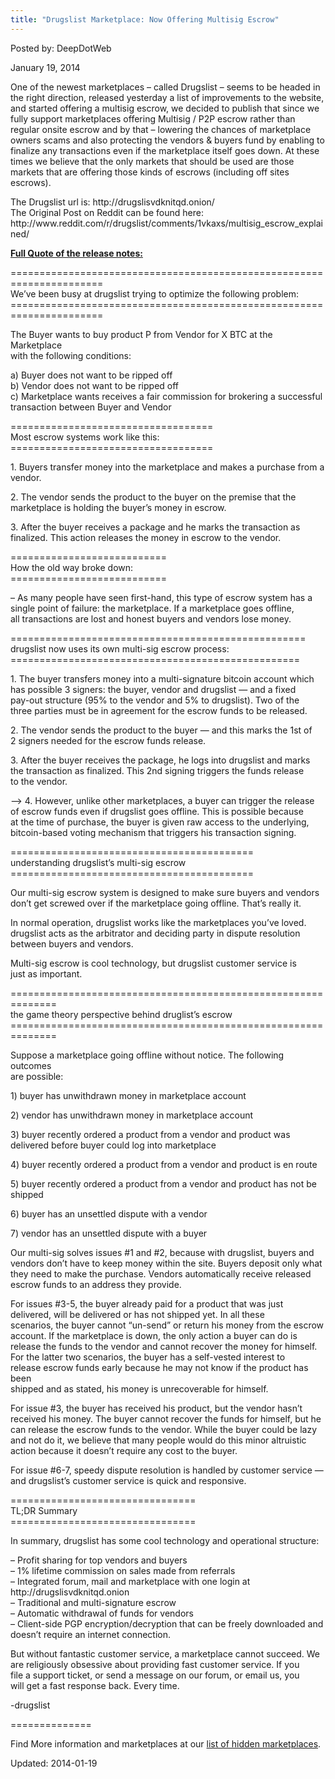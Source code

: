 ```yaml
---
title: "Drugslist Marketplace: Now Offering Multisig Escrow"
---
```


Posted by: DeepDotWeb

<span>January 19, 2014</span>

<p>One of the newest marketplaces &#8211; called Drugslist &#8211; seems to be headed in the right direction, released yesterday a list of improvements to the website, and started offering a multisig escrow, we decided to publish that since we fully support marketplaces offering Multisig / P2P escrow rather than regular onsite escrow and by that &#8211; lowering the chances of marketplace owners scams and also protecting the vendors &amp; buyers fund by enabling to finalize any transactions even if the marketplace itself goes down. At these times we believe that the only markets that should be used are those markets that are offering those kinds of escrows (including off sites escrows).</p>
<p>The Drugslist url is: http://drugslisvdknitqd.onion/<br/>
    The Original Post on Reddit can be found here: http://www.reddit.com/r/drugslist/comments/1vkaxs/multisig_escrow_explained/</p>
<p><span style="text-decoration: underline;"><strong>Full Quote of the release notes:</strong></span></p>
<p>======================================================================<br/>
    We’ve been busy at drugslist trying to optimize the following problem:<br/>
    ======================================================================</p>
<p>The Buyer wants to buy product P from Vendor for X BTC at the Marketplace<br/>
    with the following conditions:</p>
<p>a) Buyer does not want to be ripped off<br/>
    b) Vendor does not want to be ripped off<br/>
    c) Marketplace wants receives a fair commission for brokering a successful<br/>
    transaction between Buyer and Vendor</p>
<p>===================================<br/>
    Most escrow systems work like this:<br/>
    ===================================</p>
<p>1. Buyers transfer money into the marketplace and makes a purchase from a<br/>
    vendor.</p>
<p>2. The vendor sends the product to the buyer on the premise that the<br/>
    marketplace is holding the buyer&#8217;s money in escrow.</p>
<p>3. After the buyer receives a package and he marks the transaction as<br/>
    finalized. This action releases the money in escrow to the vendor.</p>
<p>===========================<br/>
    How the old way broke down:<br/>
    ===========================</p>
<p>&#8211; As many people have seen first-hand, this type of escrow system has a<br/>
    single point of failure: the marketplace. If a marketplace goes offline,<br/>
    all transactions are lost and honest buyers and vendors lose money.</p>
<p>===================================================<br/>
    drugslist now uses its own multi-sig escrow process:<br/>
    ==================================================</p>
<p>1. The buyer transfers money into a multi-signature bitcoin account which<br/>
    has possible 3 signers: the buyer, vendor and drugslist &#8212; and a fixed<br/>
    pay-out structure (95% to the vendor and 5% to drugslist). Two of the<br/>
    three parties must be in agreement for the escrow funds to be released.</p>
<p>2. The vendor sends the product to the buyer &#8212; and this marks the 1st of<br/>
    2 signers needed for the escrow funds release.</p>
<p>3. After the buyer receives the package, he logs into drugslist and marks<br/>
    the transaction as finalized. This 2nd signing triggers the funds release<br/>
    to the vendor.</p>
<p>—&gt; 4. However, unlike other marketplaces, a buyer can trigger the release<br/>
    of escrow funds even if drugslist goes offline. This is possible because<br/>
    at the time of purchase, the buyer is given raw access to the underlying,<br/>
    bitcoin-based voting mechanism that triggers his transaction signing.</p>
<p>==========================================<br/>
    understanding drugslist’s multi-sig escrow<br/>
    ==========================================</p>
<p>Our multi-sig escrow system is designed to make sure buyers and vendors<br/>
    don’t get screwed over if the marketplace going offline. That’s really it.</p>
<p>In normal operation, drugslist works like the marketplaces you’ve loved.<br/>
    drugslist acts as the arbitrator and deciding party in dispute resolution<br/>
    between buyers and vendors.</p>
<p>Multi-sig escrow is cool technology, but drugslist customer service is<br/>
    just as important.</p>
<p>==============================================================<br/>
    the game theory perspective behind druglist’s escrow<br/>
    ==============================================================</p>
<p>Suppose a marketplace going offline without notice. The following outcomes<br/>
    are possible:</p>
<p>1) buyer has unwithdrawn money in marketplace account</p>
<p>2) vendor has unwithdrawn money in marketplace account</p>
<p>3) buyer recently ordered a product from a vendor and product was<br/>
    delivered before buyer could log into marketplace</p>
<p>4) buyer recently ordered a product from a vendor and product is en route</p>
<p>5) buyer recently ordered a product from a vendor and product has not be<br/>
    shipped</p>
<p>6) buyer has an unsettled dispute with a vendor</p>
<p>7) vendor has an unsettled dispute with a buyer</p>
<p>Our multi-sig solves issues #1 and #2, because with drugslist, buyers and<br/>
    vendors don’t have to keep money within the site. Buyers deposit only what<br/>
    they need to make the purchase. Vendors automatically receive released<br/>
    escrow funds to an address they provide.</p>
<p>For issues #3-5, the buyer already paid for a product that was just<br/>
    delivered, will be delivered or has not shipped yet. In all these<br/>
    scenarios, the buyer cannot “un-send” or return his money from the escrow<br/>
    account. If the marketplace is down, the only action a buyer can do is<br/>
    release the funds to the vendor and cannot recover the money for himself.<br/>
    For the latter two scenarios, the buyer has a self-vested interest to<br/>
    release escrow funds early because he may not know if the product has been<br/>
    shipped and as stated, his money is unrecoverable for himself.</p>
<p>For issue #3, the buyer has received his product, but the vendor hasn’t<br/>
    received his money. The buyer cannot recover the funds for himself, but he<br/>
    can release the escrow funds to the vendor. While the buyer could be lazy<br/>
    and not do it, we believe that many people would do this minor altruistic<br/>
    action because it doesn’t require any cost to the buyer.</p>
<p>For issue #6-7, speedy dispute resolution is handled by customer service —<br/>
    and drugslist’s customer service is quick and responsive.</p>
<p>================================<br/>
    TL;DR Summary<br/>
    ================================</p>
<p>In summary, drugslist has some cool technology and operational structure:</p>
<p>&#8211; Profit sharing for top vendors and buyers<br/>
    &#8211; 1% lifetime commission on sales made from referrals<br/>
    &#8211; Integrated forum, mail and marketplace with one login at<br/>
    http://drugslisvdknitqd.onion<br/>
    &#8211; Traditional and multi-signature escrow<br/>
    &#8211; Automatic withdrawal of funds for vendors<br/>
    &#8211; Client-side PGP encryption/decryption that can be freely downloaded and<br/>
    doesn’t require an internet connection.</p>
<p>But without fantastic customer service, a marketplace cannot succeed. We<br/>
    are religiously obsessive about providing fast customer service. If you<br/>
    file a support ticket, or send a message on our forum, or email us, you<br/>
    will get a fast response back. Every time.</p>
<p>-drugslist</p>
<p>==============</p>
<p>Find More information and marketplaces at our <a href="https://g-i-r.github.io/deepdotweb/2013/10/28/updated-llist-of-hidden-marketplaces-tor-i2p/" target="_blank">list of hidden marketplaces</a>.</p>

Updated: 2014-01-19
    
